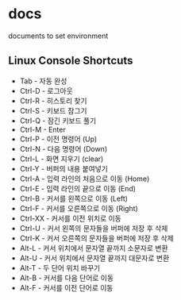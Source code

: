 # docs
documents to set environment

## Linux Console Shortcuts
- Tab - 자동 완성
- Ctrl-D - 로그아웃
- Ctrl-R - 히스토리 찾기
- Ctrl-S - 키보드 잠그기
- Ctrl-Q - 잠긴 키보드 풀기
- Ctrl-M - Enter
- Ctrl-P - 이전 명령어 (Up)
- Ctrl-N - 다음 명령어 (Down)
- Ctrl-L - 화면 지우기 (clear)
- Ctrl-Y - 버퍼의 내용 붙여넣기
- Ctrl-A - 입력 라인의 처음으로 이동 (Home)
- Ctrl-E - 입력 라인의 끝으로 이동 (End)
- Ctrl-B - 커서를 왼쪽으로 이동 (Left)
- Ctrl-F - 커서를 오른쪽으로 이동 (Right)
- Ctrl-XX - 커서를 이전 위치로 이동
- Ctrl-U - 커서 왼쪽의 문자들을 버퍼에 저장 후 삭제
- Ctrl-K - 커서 오른쪽의 문자들을 버퍼에 저장 후 삭제
- Alt-L - 커서 위치에서 문자열 끝까지 소문자로 변환
- Alt-U - 커서 위치에서 문자열 끝까지 대문자로 변환
- Alt-T - 두 단어 위치 바꾸기
- Alt-B - 커서를 다음 단어로 이동
- Alt-F - 커서를 이전 단어로 이동
